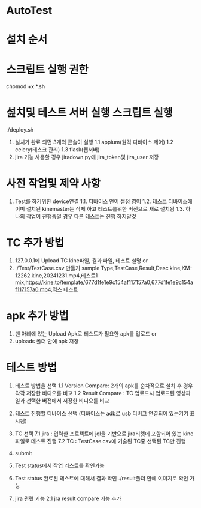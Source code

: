 # AutoTest

# 설치 순서
# 스크립트 실행 권한
chomod +x *.sh

# 섪치및 테스트 서버 실행 스크립트 실행 
./deploy.sh
1. 설치가 완료 되면 3개의 콘솔이 실행 
    1.1 appium(원격 디바이스 제어)
    1.2 celery(테스크 관리)
    1.3 flask(웹서버)
2. jira 기능 사용할 경우 jiradown.py에 jira_token및 jira_user 저장

# 사전 작업및 제약 사항
1. Test를 하기위한 device연결
    1.1. 디바이스 언어 설정 영어
    1.2. 테스트 디바이스에 이미 설치된 kinemaster는 삭제 하고 테스트를위한 버전으로 새로 설치됨
    1.3. 하나의 작업이 진행중일 경우 다른 테스트는 진행 하지말것


# TC 추가 방법
1. 127.0.0.1에 Upload TC kine파일, 결과 파일, 테스트 설명 or 
2. ./Test/TestCase.csv 만들기 
sample
Type,TestCase,Result,Desc
kine,KM-12262.kine,20241231.mp4,테스트1
mix,https://kine.to/template/677d1fe1e9c154af117157a0,677d1fe1e9c154af117157a0.mp4,믹스 테스트

# apk 추가 방법
1. 맨 아레에 있는 Upload Apk로 테스트가 필요한 apk를 업로드 or
2. uploads 폴더 안에 apk 저장

# 테스트 방법
1. 테스트 방법을 선택 
    1.1  Version Compare: 2개의 apk를 순차적으로 설치 후 경우 각각 저장한 비디오를 비교
    1.2  Result Compare : TC 업로드시 업로드된 영상파일과 선택한 버전에서 저장한 비디오를 비교
6. 테스트 진행할 디바이스 선택 (디바이스는 adb로 usb 디버그 연결되어 있는기기 표시됨)
7. TC 선택
    7.1 jira : 입력한 프로젝트에 jql을 기반으로 jira티켓에 포함되어 있는 kine파일로 테스트 진행
    7.2 TC : TestCase.csv에 기술된 TC중 선택된 TC만 진행
8. submit
9. Test status에서 작업 리스트를 확인가능
10. Test status 완료된 테스트에 대해서 결과 확인 ./result폴더 안에 이미지로 확인 가능



1. jira 관련 기능
    2.1 jra result compare 기능 추가
